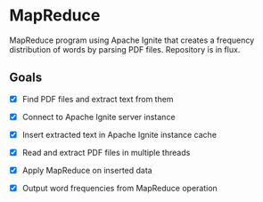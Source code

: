 # MapReduce

MapReduce program using Apache Ignite that creates a frequency distribution of words by parsing PDF files. Repository is in flux.

## Goals

- [x] Find PDF files and extract text from them

- [x] Connect to Apache Ignite server instance

- [x] Insert extracted text in Apache Ignite instance cache

- [x] Read and extract PDF files in multiple threads

- [x] Apply MapReduce on inserted data

- [x] Output word frequencies from MapReduce operation
